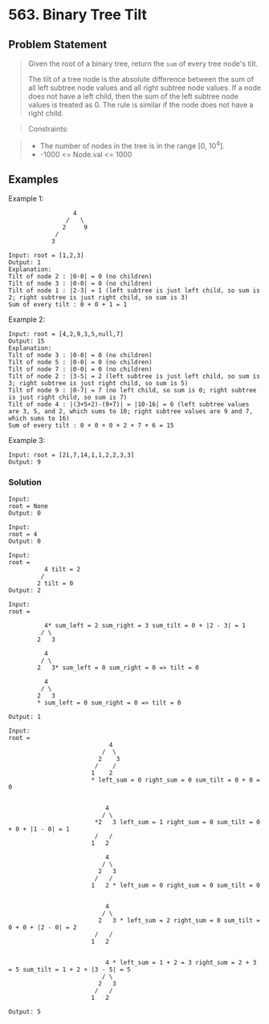 # 563. Binary Tree Tilt

## Problem Statement

> Given the root of a binary tree, return the `sum` of every tree node's tilt.
>
> The tilt of a tree node is the absolute difference between the sum of all left subtree node values and all right subtree node values. If a node does not have a left child, then the sum of the left subtree node values is treated as 0. The rule is similar if the node does not have a right child.

> Constraints:

> - The number of nodes in the tree is in the range [0, 10<sup>4</sup>].
> - -1000 <= Node.val <= 1000

## Examples

Example 1:

```
                  4
                /   \
               2     9
             /
            3

Input: root = [1,2,3]
Output: 1
Explanation:
Tilt of node 2 : |0-0| = 0 (no children)
Tilt of node 3 : |0-0| = 0 (no children)
Tilt of node 1 : |2-3| = 1 (left subtree is just left child, so sum is 2; right subtree is just right child, so sum is 3)
Sum of every tilt : 0 + 0 + 1 = 1
```

Example 2:

```
Input: root = [4,2,9,3,5,null,7]
Output: 15
Explanation:
Tilt of node 3 : |0-0| = 0 (no children)
Tilt of node 5 : |0-0| = 0 (no children)
Tilt of node 7 : |0-0| = 0 (no children)
Tilt of node 2 : |3-5| = 2 (left subtree is just left child, so sum is 3; right subtree is just right child, so sum is 5)
Tilt of node 9 : |0-7| = 7 (no left child, so sum is 0; right subtree is just right child, so sum is 7)
Tilt of node 4 : |(3+5+2)-(9+7)| = |10-16| = 6 (left subtree values are 3, 5, and 2, which sums to 10; right subtree values are 9 and 7, which sums to 16)
Sum of every tilt : 0 + 0 + 0 + 2 + 7 + 6 = 15
```

Example 3:

```
Input: root = [21,7,14,1,1,2,2,3,3]
Output: 9
```

### Solution

```
Input:
root = None
Output: 0
```

```
Input:
root = 4
Output: 0
```

```
Input:
root =
          4 tilt = 2
         /
        2 tilt = 0
Output: 2
```

```
Input:
root =

          4* sum_left = 2 sum_right = 3 sum_tilt = 0 + |2 - 3| = 1
         / \
        2   3

          4
         / \
        2   3* sum_left = 0 sum_right = 0 => tilt = 0

          4
         / \
        2   3
        * sum_left = 0 sum_right = 0 => tilt = 0

Output: 1
```

```
Input:
root =
                            4
                          /  \
                         2    3
                        /    /
                       1    2
                       * left_sum = 0 right_sum = 0 sum_tilt = 0 + 0 = 0


                           4
                          / \
                        *2   3 left_sum = 1 right_sum = 0 sum_tilt = 0 + 0 + |1 - 0| = 1
                        /   /
                       1   2

                           4
                          / \
                         2   3
                        /   /
                       1   2 * left_sum = 0 right_sum = 0 sum_tilt = 0


                           4
                          / \
                         2   3 * left_sum = 2 right_sum = 0 sum_tilt = 0 + 0 + |2 - 0| = 2
                        /   /
                       1   2


                           4 * left_sum = 1 + 2 = 3 right_sum = 2 + 3 = 5 sum_tilt = 1 + 2 + |3 - 5| = 5
                          / \
                         2   3
                        /   /
                       1   2

Output: 5
```
